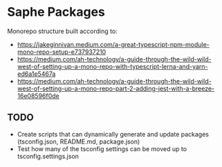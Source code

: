# Saphe Packages

Monorepo structure built according to: 
- https://jakeginnivan.medium.com/a-great-typescript-npm-module-mono-repo-setup-e737937210
- https://medium.com/ah-technology/a-guide-through-the-wild-wild-west-of-setting-up-a-mono-repo-with-typescript-lerna-and-yarn-ed6a1e5467a
- https://medium.com/ah-technology/a-guide-through-the-wild-wild-west-of-setting-up-a-mono-repo-part-2-adding-jest-with-a-breeze-16e08596f0de

## TODO
- Create scripts that can dynamically generate and update packages (tsconfig.json, README.md, package.json)
- Test how many of the tsconfig settings can be moved up to tsconfig.settings.json
